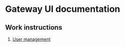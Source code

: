 # Gateway UI documentation

## Work instructions

1. [User management](/documentation/work-instructions/user-management.md)
